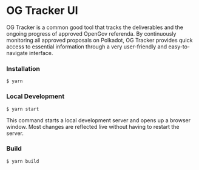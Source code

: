 # OG Tracker UI

OG Tracker is a common good tool that tracks the deliverables and the ongoing progress of approved OpenGov referenda. By continuously monitoring all approved proposals on Polkadot, OG Tracker provides quick access to essential information through a very user-friendly and easy-to-navigate interface. 

### Installation

```
$ yarn
```

### Local Development

```
$ yarn start
```

This command starts a local development server and opens up a browser window. Most changes are reflected live without having to restart the server.

### Build

```
$ yarn build
```
